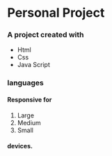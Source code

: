 # Personal Project
### A project created with
+ Html
+ Css
+ Java Script
### languages
#### Responsive for
1. Large
2. Medium
3. Small
#### devices.
